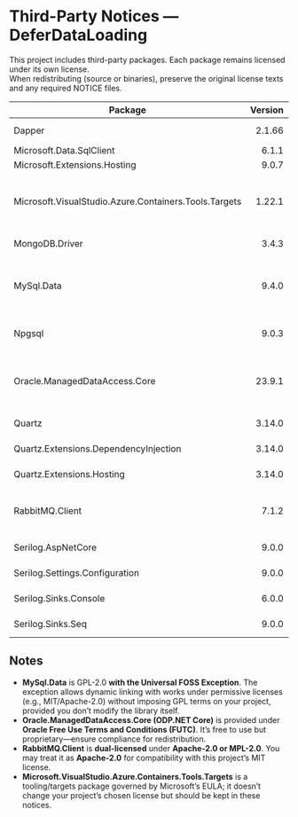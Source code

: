 # Third-Party Notices — DeferDataLoading

This project includes third-party packages. Each package remains licensed under its own license.  
When redistributing (source or binaries), preserve the original license texts and any required NOTICE files.

| Package | Version | License | Source |
|---|---:|---|---|
| Dapper | 2.1.66 | Apache-2.0 | https://www.nuget.org/packages/Dapper |
| Microsoft.Data.SqlClient | 6.1.1 | MIT | https://github.com/dotnet/SqlClient |
| Microsoft.Extensions.Hosting | 9.0.7 | MIT | https://www.nuget.org/packages/Microsoft.Extensions.Hosting |
| Microsoft.VisualStudio.Azure.Containers.Tools.Targets | 1.22.1 | Microsoft Software License (EULA; tooling) | https://www.nuget.org/packages/Microsoft.VisualStudio.Azure.Containers.Tools.Targets |
| MongoDB.Driver | 3.4.3 | Apache-2.0 | https://github.com/mongodb/mongo-csharp-driver |
| MySql.Data | 9.4.0 | GPL-2.0 with Universal FOSS Exception | https://dev.mysql.com/doc/index-other.html#foss-exception |
| Npgsql | 9.0.3 | PostgreSQL License (BSD-like) | https://www.npgsql.org/ |
| Oracle.ManagedDataAccess.Core | 23.9.1 | Oracle Free Use Terms and Conditions (FUTC) | https://www.nuget.org/packages/Oracle.ManagedDataAccess.Core |
| Quartz | 3.14.0 | Apache-2.0 | https://www.nuget.org/packages/Quartz |
| Quartz.Extensions.DependencyInjection | 3.14.0 | Apache-2.0 | https://www.nuget.org/packages/Quartz.Extensions.DependencyInjection |
| Quartz.Extensions.Hosting | 3.14.0 | Apache-2.0 | https://www.nuget.org/packages/Quartz.Extensions.Hosting |
| RabbitMQ.Client | 7.1.2 | Apache-2.0 OR MPL-2.0 (dual) | https://github.com/rabbitmq/rabbitmq-dotnet-client |
| Serilog.AspNetCore | 9.0.0 | Apache-2.0 | https://www.nuget.org/packages/Serilog.AspNetCore |
| Serilog.Settings.Configuration | 9.0.0 | Apache-2.0 | https://www.nuget.org/packages/Serilog.Settings.Configuration |
| Serilog.Sinks.Console | 6.0.0 | Apache-2.0 | https://www.nuget.org/packages/Serilog.Sinks.Console |
| Serilog.Sinks.Seq | 9.0.0 | Apache-2.0 | https://www.nuget.org/packages/Serilog.Sinks.Seq |

## Notes

- **MySql.Data** is GPL-2.0 **with the Universal FOSS Exception**. The exception allows dynamic linking with works under permissive licenses (e.g., MIT/Apache-2.0) without imposing GPL terms on your project, provided you don’t modify the library itself.
- **Oracle.ManagedDataAccess.Core (ODP.NET Core)** is provided under **Oracle Free Use Terms and Conditions (FUTC)**. It’s free to use but proprietary—ensure compliance for redistribution.
- **RabbitMQ.Client** is **dual-licensed** under **Apache-2.0 or MPL-2.0**. You may treat it as **Apache-2.0** for compatibility with this project’s MIT license.
- **Microsoft.VisualStudio.Azure.Containers.Tools.Targets** is a tooling/targets package governed by Microsoft’s EULA; it doesn’t change your project’s chosen license but should be kept in these notices.
